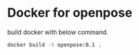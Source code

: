 # Docker for openpose

build docker with below command.

```bash
docker build -t openpose:0.1 .
```
